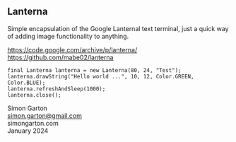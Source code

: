 ## Lanterna

Simple encapsulation of the Google Lanternal text terminal, just a quick way of adding image functionality to
anything.

https://code.google.com/archive/p/lanterna/  
https://github.com/mabe02/lanterna

```
final Lanterna lanterna = new Lanterna(80, 24, "Test");
lanterna.drawString("Hello world ...", 10, 12, Color.GREEN, Color.BLUE);
lanterna.refreshAndSleep(1000);
lanterna.close();
```

Simon Garton  
simon.garton@gmail.com  
simongarton.com  
January 2024